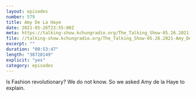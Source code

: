 ```yaml
---
layout: episodes
number: 579
title: Amy De La Haye
date: 2021-05-26T23:55:00Z
meta: https://talking-show.kchungradio.org/The_Talking_Show-05.26.2021-Amy_De_La_Haye.mp3
file: //talking-show.kchungradio.org/The_Talking_Show-05.26.2021-Amy_De_La_Haye.mp3
excerpt: ""
duration: "00:53:47"
length: "38728149"
explicit: "yes"
category: episodes
---
```

Is Fashion revolutionary? We do not know. So we asked Amy de la Haye to explain.
